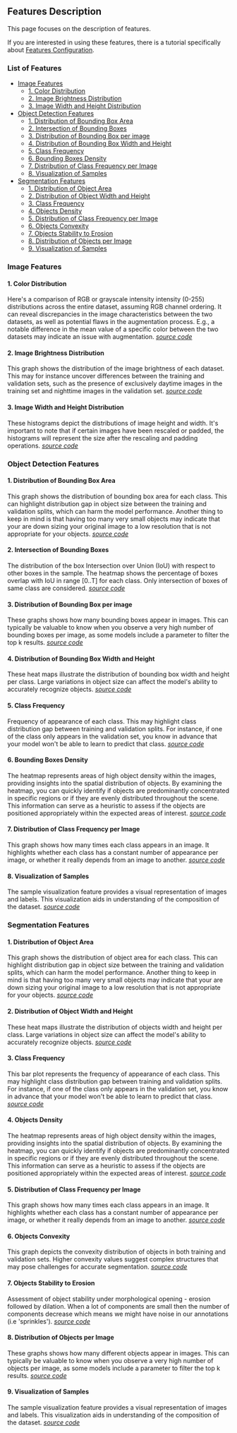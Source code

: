 ## Features Description

This page focuses on the description of features. 

If you are interested in using these features, there is a tutorial specifically about [Features Configuration](feature_configuration.md).

### List of Features

- [Image Features](#image-features)
    - [1. Color Distribution](#1-color-distribution)
    - [2. Image Brightness Distribution](#2-image-brightness-distribution)
    - [3. Image Width and Height Distribution](#3-image-width-and-height-distribution)
- [Object Detection Features](#object-detection-features)
    - [1. Distribution of Bounding Box Area](#1-distribution-of-bounding-box-area)
    - [2. Intersection of Bounding Boxes](#2-intersection-of-bounding-boxes)
    - [3. Distribution of Bounding Box per image](#3-distribution-of-bounding-box-per-image)
    - [4. Distribution of Bounding Box Width and Height](#4-distribution-of-bounding-box-width-and-height)
    - [5. Class Frequency](#5-class-frequency)
    - [6. Bounding Boxes Density](#6-bounding-boxes-density)
    - [7. Distribution of Class Frequency per Image](#7-distribution-of-class-frequency-per-image)
    - [8. Visualization of Samples](#8-visualization-of-samples)
- [Segmentation Features](#segmentation-features)
    - [1. Distribution of Object Area](#1-distribution-of-object-area)
    - [2. Distribution of Object Width and Height](#2-distribution-of-object-width-and-height)
    - [3. Class Frequency](#3-class-frequency)
    - [4. Objects Density](#4-objects-density)
    - [5. Distribution of Class Frequency per Image](#5-distribution-of-class-frequency-per-image)
    - [6. Objects Convexity](#6-objects-convexity)
    - [7. Objects Stability to Erosion](#7-objects-stability-to-erosion)
    - [8. Distribution of Objects per Image](#8-distribution-of-objects-per-image)
    - [9. Visualization of Samples](#9-visualization-of-samples)


### Image Features

#### 1. Color Distribution

Here's a comparison of RGB or grayscale intensity intensity (0-255) distributions across the entire dataset, assuming RGB channel ordering. 
It can reveal discrepancies in the image characteristics between the two datasets, as well as potential flaws in the augmentation process. 
E.g., a notable difference in the mean value of a specific color between the two datasets may indicate an issue with augmentation.
*[source code](https://github.com/Deci-AI/data-gradients/blob/master/src/data_gradients/feature_extractors/common/image_color_distribution.py)*

#### 2. Image Brightness Distribution

This graph shows the distribution of the image brightness of each dataset. 
This may for instance uncover differences between the training and validation sets, such as the presence of exclusively daytime images in the training set and nighttime images in the validation set.
*[source code](https://github.com/Deci-AI/data-gradients/blob/master/src/data_gradients/feature_extractors/common/image_average_brightness.py)*

#### 3. Image Width and Height Distribution

These histograms depict the distributions of image height and width. It's important to note that if certain images have been rescaled or padded, the histograms will represent the size after the rescaling and padding operations.
*[source code](https://github.com/Deci-AI/data-gradients/blob/master/src/data_gradients/feature_extractors/common/image_resolution.py)*


### Object Detection Features

#### 1. Distribution of Bounding Box Area

This graph shows the distribution of bounding box area for each class. This can highlight distribution gap in object size between the training and validation splits, which can harm the model performance. 
Another thing to keep in mind is that having too many very small objects may indicate that your are down sizing your original image to a low resolution that is not appropriate for your objects.
*[source code](https://github.com/Deci-AI/data-gradients/blob/master/src/data_gradients/feature_extractors/object_detection/bounding_boxes_area.py)*

#### 2. Intersection of Bounding Boxes

The distribution of the box Intersection over Union (IoU) with respect to other boxes in the sample. The heatmap shows the percentage of boxes overlap with IoU in range [0..T] for each class. Only intersection of boxes of same class are considered.
*[source code](https://github.com/Deci-AI/data-gradients/blob/master/src/data_gradients/feature_extractors/object_detection/bounding_boxes_iou.py)*

#### 3. Distribution of Bounding Box per image

These graphs shows how many bounding boxes appear in images. 
This can typically be valuable to know when you observe a very high number of bounding boxes per image, as some models include a parameter to filter the top k results.
*[source code](https://github.com/Deci-AI/data-gradients/blob/master/src/data_gradients/feature_extractors/object_detection/bounding_boxes_per_image_count.py)*

#### 4. Distribution of Bounding Box Width and Height

These heat maps illustrate the distribution of bounding box width and height per class. 
Large variations in object size can affect the model's ability to accurately recognize objects.
*[source code](https://github.com/Deci-AI/data-gradients/blob/master/src/data_gradients/feature_extractors/object_detection/bounding_boxes_resolution.py)*

#### 5. Class Frequency

Frequency of appearance of each class. This may highlight class distribution gap between training and validation splits. 
For instance, if one of the class only appears in the validation set, you know in advance that your model won't be able to learn to predict that class.
*[source code](https://github.com/Deci-AI/data-gradients/blob/master/src/data_gradients/feature_extractors/object_detection/classes_frequency.py)*

#### 6. Bounding Boxes Density

The heatmap represents areas of high object density within the images, providing insights into the spatial distribution of objects. By examining the heatmap, you can quickly identify if objects are predominantly concentrated in specific regions or if they are evenly distributed throughout the scene. This information can serve as a heuristic to assess if the objects are positioned appropriately within the expected areas of interest.
*[source code](https://github.com/Deci-AI/data-gradients/blob/master/src/data_gradients/feature_extractors/object_detection/classes_heatmap_per_class.py)*

#### 7. Distribution of Class Frequency per Image

This graph shows how many times each class appears in an image. It highlights whether each class has a constant number of appearance per image, or whether it really depends from an image to another.
*[source code](https://github.com/Deci-AI/data-gradients/blob/master/src/data_gradients/feature_extractors/object_detection/classes_frequency_per_image.py)*

#### 8. Visualization of Samples

The sample visualization feature provides a visual representation of images and labels. This visualization aids in understanding of the composition of the dataset.
*[source code](https://github.com/Deci-AI/data-gradients/blob/master/src/data_gradients/feature_extractors/object_detection/sample_visualization.py)*


### Segmentation Features

#### 1. Distribution of Object Area

This graph shows the distribution of object area for each class. This can highlight distribution gap in object size between the training and validation splits, which can harm the model performance. 
Another thing to keep in mind is that having too many very small objects may indicate that your are down sizing your original image to a low resolution that is not appropriate for your objects.
*[source code](https://github.com/Deci-AI/data-gradients/blob/master/src/data_gradients/feature_extractors/segmentation/bounding_boxes_area.py)*

#### 2. Distribution of Object Width and Height

These heat maps illustrate the distribution of objects width and height per class. 
Large variations in object size can affect the model's ability to accurately recognize objects.
*[source code](https://github.com/Deci-AI/data-gradients/blob/master/src/data_gradients/feature_extractors/segmentation/bounding_boxes_resolution.py)*

#### 3. Class Frequency

This bar plot represents the frequency of appearance of each class. This may highlight class distribution gap between training and validation splits. For instance, if one of the class only appears in the validation set, you know in advance that your model won't be able to learn to predict that class.
*[source code](https://github.com/Deci-AI/data-gradients/blob/master/src/data_gradients/feature_extractors/segmentation/classes_frequency.py)*

#### 4. Objects Density

The heatmap represents areas of high object density within the images, providing insights into the spatial distribution of objects. By examining the heatmap, you can quickly identify if objects are predominantly concentrated in specific regions or if they are evenly distributed throughout the scene. This information can serve as a heuristic to assess if the objects are positioned appropriately within the expected areas of interest.
*[source code](https://github.com/Deci-AI/data-gradients/blob/master/src/data_gradients/feature_extractors/segmentation/classes_heatmap_per_class.py)*

#### 5. Distribution of Class Frequency per Image

This graph shows how many times each class appears in an image. It highlights whether each class has a constant number of appearance per image, or whether it really depends from an image to another.
*[source code](https://github.com/Deci-AI/data-gradients/blob/master/src/data_gradients/feature_extractors/segmentation/classes_frequency_per_image.py)*

#### 6. Objects Convexity

This graph depicts the convexity distribution of objects in both training and validation sets. 
Higher convexity values suggest complex structures that may pose challenges for accurate segmentation.
*[source code](https://github.com/Deci-AI/data-gradients/blob/master/src/data_gradients/feature_extractors/segmentation/components_convexity.py)*

#### 7. Objects Stability to Erosion

Assessment of object stability under morphological opening - erosion followed by dilation. When a lot of components are small then the number of components decrease which means we might have noise in our annotations (i.e 'sprinkles').
*[source code](https://github.com/Deci-AI/data-gradients/blob/master/src/data_gradients/feature_extractors/segmentation/components_erosion.py)*

#### 8. Distribution of Objects per Image

These graphs shows how many different objects appear in images. 
This can typically be valuable to know when you observe a very high number of objects per image, as some models include a parameter to filter the top k results.
*[source code](https://github.com/Deci-AI/data-gradients/blob/master/src/data_gradients/feature_extractors/segmentation/component_frequency_per_image.py)*

#### 9. Visualization of Samples

The sample visualization feature provides a visual representation of images and labels. This visualization aids in understanding of the composition of the dataset.
*[source code](https://github.com/Deci-AI/data-gradients/blob/master/src/data_gradients/feature_extractors/segmentation/sample_visualization.py)*
